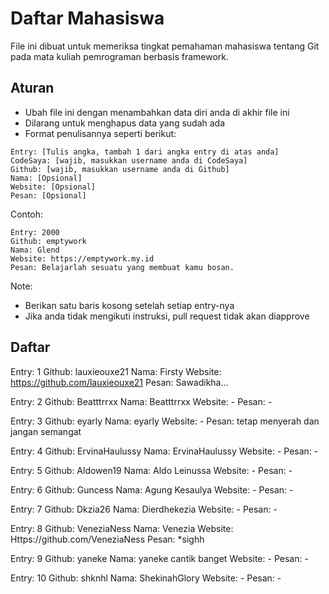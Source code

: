 # Daftar Mahasiswa

File ini dibuat untuk memeriksa tingkat pemahaman mahasiswa tentang Git pada mata kuliah pemrograman berbasis framework.


## Aturan

- Ubah file ini dengan menambahkan data diri anda di akhir file ini
- Dilarang untuk menghapus data yang sudah ada
- Format penulisannya seperti berikut:

```
Entry: [Tulis angka, tambah 1 dari angka entry di atas anda]
CodeSaya: [wajib, masukkan username anda di CodeSaya]
Github: [wajib, masukkan username anda di Github]
Nama: [Opsional]
Website: [Opsional]
Pesan: [Opsional]
```

Contoh:
```
Entry: 2000
Github: emptywork
Nama: Glend
Website: https://emptywork.my.id
Pesan: Belajarlah sesuatu yang membuat kamu bosan.
```
Note: 
- Berikan satu baris kosong setelah setiap entry-nya
- Jika anda tidak mengikuti instruksi, pull request tidak akan diapprove

## Daftar

Entry: 1
Github: lauxieouxe21
Nama: Firsty
Website: https://github.com/lauxieouxe21
Pesan: Sawadikha...

Entry: 2
Github: Beatttrrxx
Nama: Beatttrrxx
Website: - 
Pesan: -

Entry: 3
Github: eyarly 
Nama: eyarly
Website: -
Pesan: tetap menyerah dan jangan semangat

Entry: 4
Github: ErvinaHaulussy 
Nama: ErvinaHaulussy
Website: -
Pesan: -

Entry: 5
Github: Aldowen19
Nama: Aldo Leinussa
Website: -
Pesan: -

Entry: 6
Github: Guncess
Nama: Agung Kesaulya
Website: - 
Pesan: -

Entry: 7
Github: Dkzia26
Nama: Dierdhekezia
Website: - 
Pesan: -

Entry: 8
Github: VeneziaNess
Nama: Venezia
Website: Https://github.com/VeneziaNess
Pesan: *sighh

Entry: 9
Github: yaneke
Nama: yaneke cantik banget
Website: -
Pesan: -

Entry: 10
Github: shknhl
Nama: ShekinahGlory
Website: -
Pesan: -

